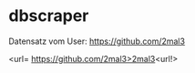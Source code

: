# dbscraper

Datensatz vom User: https://github.com/2mal3

<url= https://github.com/2mal3>2mal3<url!>